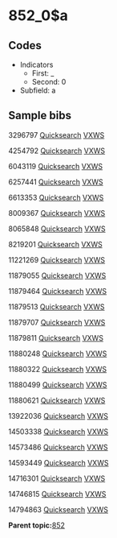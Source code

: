 # 852\_0$a

## Codes

-   Indicators
    -   First: \_
    -   Second: 0
-   Subfield: a

## Sample bibs

3296797 [Quicksearch](https://search.library.yale.edu/catalog/3296797) [VXWS](http://prodorbis.library.yale.edu:7014/vxws/GetHoldingsService?bibId=3296797)

4254792 [Quicksearch](https://search.library.yale.edu/catalog/4254792) [VXWS](http://prodorbis.library.yale.edu:7014/vxws/GetHoldingsService?bibId=4254792)

6043119 [Quicksearch](https://search.library.yale.edu/catalog/6043119) [VXWS](http://prodorbis.library.yale.edu:7014/vxws/GetHoldingsService?bibId=6043119)

6257441 [Quicksearch](https://search.library.yale.edu/catalog/6257441) [VXWS](http://prodorbis.library.yale.edu:7014/vxws/GetHoldingsService?bibId=6257441)

6613353 [Quicksearch](https://search.library.yale.edu/catalog/6613353) [VXWS](http://prodorbis.library.yale.edu:7014/vxws/GetHoldingsService?bibId=6613353)

8009367 [Quicksearch](https://search.library.yale.edu/catalog/8009367) [VXWS](http://prodorbis.library.yale.edu:7014/vxws/GetHoldingsService?bibId=8009367)

8065848 [Quicksearch](https://search.library.yale.edu/catalog/8065848) [VXWS](http://prodorbis.library.yale.edu:7014/vxws/GetHoldingsService?bibId=8065848)

8219201 [Quicksearch](https://search.library.yale.edu/catalog/8219201) [VXWS](http://prodorbis.library.yale.edu:7014/vxws/GetHoldingsService?bibId=8219201)

11221269 [Quicksearch](https://search.library.yale.edu/catalog/11221269) [VXWS](http://prodorbis.library.yale.edu:7014/vxws/GetHoldingsService?bibId=11221269)

11879055 [Quicksearch](https://search.library.yale.edu/catalog/11879055) [VXWS](http://prodorbis.library.yale.edu:7014/vxws/GetHoldingsService?bibId=11879055)

11879464 [Quicksearch](https://search.library.yale.edu/catalog/11879464) [VXWS](http://prodorbis.library.yale.edu:7014/vxws/GetHoldingsService?bibId=11879464)

11879513 [Quicksearch](https://search.library.yale.edu/catalog/11879513) [VXWS](http://prodorbis.library.yale.edu:7014/vxws/GetHoldingsService?bibId=11879513)

11879707 [Quicksearch](https://search.library.yale.edu/catalog/11879707) [VXWS](http://prodorbis.library.yale.edu:7014/vxws/GetHoldingsService?bibId=11879707)

11879811 [Quicksearch](https://search.library.yale.edu/catalog/11879811) [VXWS](http://prodorbis.library.yale.edu:7014/vxws/GetHoldingsService?bibId=11879811)

11880248 [Quicksearch](https://search.library.yale.edu/catalog/11880248) [VXWS](http://prodorbis.library.yale.edu:7014/vxws/GetHoldingsService?bibId=11880248)

11880322 [Quicksearch](https://search.library.yale.edu/catalog/11880322) [VXWS](http://prodorbis.library.yale.edu:7014/vxws/GetHoldingsService?bibId=11880322)

11880499 [Quicksearch](https://search.library.yale.edu/catalog/11880499) [VXWS](http://prodorbis.library.yale.edu:7014/vxws/GetHoldingsService?bibId=11880499)

11880621 [Quicksearch](https://search.library.yale.edu/catalog/11880621) [VXWS](http://prodorbis.library.yale.edu:7014/vxws/GetHoldingsService?bibId=11880621)

13922036 [Quicksearch](https://search.library.yale.edu/catalog/13922036) [VXWS](http://prodorbis.library.yale.edu:7014/vxws/GetHoldingsService?bibId=13922036)

14503338 [Quicksearch](https://search.library.yale.edu/catalog/14503338) [VXWS](http://prodorbis.library.yale.edu:7014/vxws/GetHoldingsService?bibId=14503338)

14573486 [Quicksearch](https://search.library.yale.edu/catalog/14573486) [VXWS](http://prodorbis.library.yale.edu:7014/vxws/GetHoldingsService?bibId=14573486)

14593449 [Quicksearch](https://search.library.yale.edu/catalog/14593449) [VXWS](http://prodorbis.library.yale.edu:7014/vxws/GetHoldingsService?bibId=14593449)

14716301 [Quicksearch](https://search.library.yale.edu/catalog/14716301) [VXWS](http://prodorbis.library.yale.edu:7014/vxws/GetHoldingsService?bibId=14716301)

14746815 [Quicksearch](https://search.library.yale.edu/catalog/14746815) [VXWS](http://prodorbis.library.yale.edu:7014/vxws/GetHoldingsService?bibId=14746815)

14794863 [Quicksearch](https://search.library.yale.edu/catalog/14794863) [VXWS](http://prodorbis.library.yale.edu:7014/vxws/GetHoldingsService?bibId=14794863)

**Parent topic:**[852](../../tags/852/852.md)

